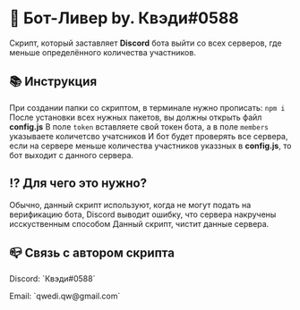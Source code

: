 # 🍩 Бот-Ливер by. Квэди#0588
Скрипт, который заставляет **Discord** бота выйти со всех серверов, где меньше определённого количества участников.

## 📚 Инструкция

При создании папки со скриптом, в терминале нужно прописать: `npm i`
После установки всех нужных пакетов, вы должны открыть файл **config.js**
В поле `token` вставляете свой токен бота, а в поле `members` указываете количетсво учатсников 
И бот будет проверять все сервера, если на сервере меньше количества участников указзных в **config.js**, то бот выходит с данного сервера.

## ⁉️ Для чего это нужно?
Обычно, данный скрипт используют, когда не могут подать на верификацию бота, Discord выводит ошибку, что сервера накручены исскуственным способом
Данный скрипт, чистит данные сервера. 

## 📪 Связь с автором скрипта
<p>Discord: `Квэди#0588`</p>
<p>Email: `qwedi.qw@gmail.com`</p>

